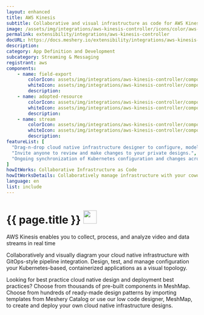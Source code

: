 ```yaml
---
layout: enhanced
title: AWS Kinesis
subtitle: Collaborative and visual infrastructure as code for AWS Kinesis
image: /assets/img/integrations/aws-kinesis-controller/icons/color/aws-kinesis-controller-color.svg
permalink: extensibility/integrations/aws-kinesis-controller
docURL: https://docs.meshery.io/extensibility/integrations/aws-kinesis-controller
description: 
category: App Definition and Development
subcategory: Streaming & Messaging
registrant: aws
components: 
	- name: field-export
		colorIcon: assets/img/integrations/aws-kinesis-controller/components/field-export/icons/color/field-export-color.svg
		whiteIcon: assets/img/integrations/aws-kinesis-controller/components/field-export/icons/white/field-export-white.svg
		description: 
	- name: adopted-resource
		colorIcon: assets/img/integrations/aws-kinesis-controller/components/adopted-resource/icons/color/adopted-resource-color.svg
		whiteIcon: assets/img/integrations/aws-kinesis-controller/components/adopted-resource/icons/white/adopted-resource-white.svg
		description: 
	- name: stream
		colorIcon: assets/img/integrations/aws-kinesis-controller/components/stream/icons/color/stream-color.svg
		whiteIcon: assets/img/integrations/aws-kinesis-controller/components/stream/icons/white/stream-white.svg
		description: 
featureList: [
  "Drag-n-drop cloud native infrastructure designer to configure, model, and deploy your workloads.",
  "Invite anyone to review and make changes to your private designs.",
  "Ongoing synchronization of Kubernetes configuration and changes across any number of clusters."
]
howItWorks: Collaborative Infrastructure as Code
howItWorksDetails: Collaboratively manage infrastructure with your coworkers synchronously sharing the same designs.
language: en
list: include
---
```

<h1>{{ page.title }} <img src="{{ page.image }}" style="width: 35px; height: 35px;" /></h1>

<p>
AWS Kinesis enables you to collect, process, and analyze video and data streams in real time
</p>
<p>
    Collaboratively and visually diagram your cloud native infrastructure with GitOps-style pipeline integration. Design, test, and manage configuration your Kubernetes-based, containerized applications as a visual topology.
</p>
<p>
    Looking for best practice cloud native design and deployment best practices? Choose from thousands of pre-built components in MeshMap. Choose from hundreds of ready-made design patterns by importing templates from Meshery Catalog or use our low code designer, MeshMap, to create and deploy your own cloud native infrastructure designs.
</p>
